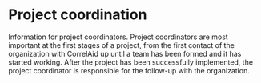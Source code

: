 # Project coordination

Information for project coordinators. Project coordinators are most important at the first stages of a project, from the first contact of the organization with CorrelAid up until a team has been formed and it has started working. After the project has been successfully implemented, the project coordinator is responsible for the follow-up with the organization. 

